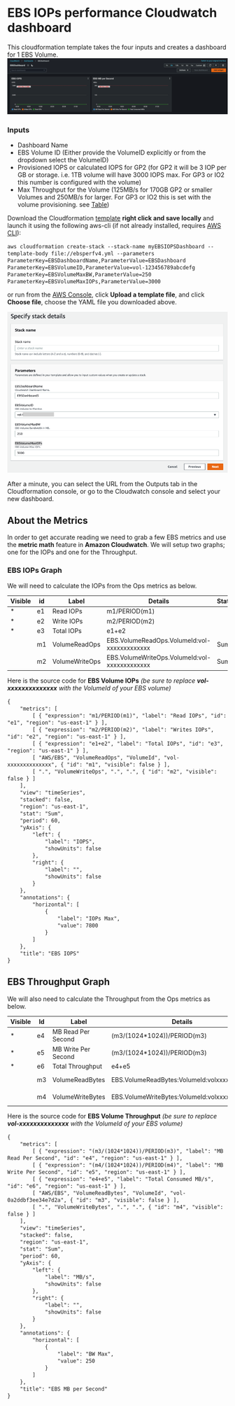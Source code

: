 # EBS IOPs performance Cloudwatch dashboard 
This cloudformation template takes the four inputs and creates a dashboard for 1 EBS Volume.
![AWS Console](EBSDash_Dashboard.png)

### Inputs
- Dashboard Name
- EBS Volume ID (Either provide the VolumeID explicitly or from the dropdown select the VolumeID)
- Provisioned IOPS or calculated IOPS for GP2 (for GP2 it will be 3 IOP per GB or storage. i.e. 1TB volume will have 3000 IOPS max. For GP3 or IO2 this number is configured with the volume)
- Max Throughput for the Volume (125MB/s for 170GB GP2 or smaller Volumes and 250MB/s for larger. For GP3 or IO2 this is set with the volume provisioning. see [Table](https://docs.aws.amazon.com/AWSEC2/latest/UserGuide/ebs-volume-types.html#solid-state-drives))


Download the Cloudformation [template](https://raw.githubusercontent.com/geseib/ebscwdash/master/ebsperfv4.yml) **right click and save locally** and launch it using the following aws-cli (if not already installed, requires [AWS CLI](https://docs.aws.amazon.com/cli/latest/userguide/cli-chap-install.html)):

```
aws cloudformation create-stack --stack-name myEBSIOPSDashboard --template-body file://ebsperfv4.yml --parameters ParameterKey=EBSDashboardName,ParameterValue=EBSDashboard ParameterKey=EBSVolumeID,ParameterValue=vol-123456789abcdefg ParameterKey=EBSVolumeMaxBW,ParameterValue=250 ParameterKey=EBSVolumeMaxIOPs,ParameterValue=3000
```
or run from the [AWS Console](https://us-east-1.console.aws.amazon.com/cloudformation/home?region=us-east-1#/stacks/create/template), click **Upload a template file**, and click **Choose file**, choose the YAML file you downloaded above. 

![AWS Console](EBSDash_Parameters.png)

After a minute, you can select the URL from the Outputs tab in the Cloudformation console, or go to the Cloudwatch console and select your new dashboard.

## About the Metrics
In order to get accurate reading we need to grab a few EBS metrics and use the **metric math** feature in **Amazon Cloudwatch**. We will setup two graphs; one for the IOPs and one for the Throughput. 

### EBS IOPs Graph
We will need to calculate the IOPs from the Ops metrics as below.

| Visible | **id** | **Label**      | **Details**                                   | **Statistic** | **Period** |
|---------|--------|----------------|-----------------------------------------------|---------------|------------|
|    *    | e1     | Read IOPs      | m1/PERIOD(m1)                                 |               |            |
|    *    | e2     | Write IOPs     | m2/PERIOD(m2)                                 |               |            |
|    *    | e3     | Total IOPs     | e1+e2                                         |               |            |
|         | m1     | VolumeReadOps  | EBS.VolumeReadOps.VolumeId:vol-xxxxxxxxxxxxx  | Sum           | 1 Minute   |
|         | m2     | VolumeWriteOps | EBS.VolumeWriteOps.VolumeId:vol-xxxxxxxxxxxxx | Sum           | 1 Minute   |

Here is the source code for **EBS Volume IOPs** *(be sure to replace **vol-xxxxxxxxxxxxxx** with the VolumeId of your EBS volume)*
```
{
    "metrics": [
        [ { "expression": "m1/PERIOD(m1)", "label": "Read IOPs", "id": "e1", "region": "us-east-1" } ],
        [ { "expression": "m2/PERIOD(m2)", "label": "Writes IOPs", "id": "e2", "region": "us-east-1" } ],
        [ { "expression": "e1+e2", "label": "Total IOPs", "id": "e3", "region": "us-east-1" } ],
        [ "AWS/EBS", "VolumeReadOps", "VolumeId", "vol-xxxxxxxxxxxxxx", { "id": "m1", "visible": false } ],
        [ ".", "VolumeWriteOps", ".", ".", { "id": "m2", "visible": false } ]
    ],
    "view": "timeSeries",
    "stacked": false,
    "region": "us-east-1",
    "stat": "Sum",
    "period": 60,
    "yAxis": {
        "left": {
            "label": "IOPS",
            "showUnits": false
        },
        "right": {
            "label": "",
            "showUnits": false
        }
    },
    "annotations": {
        "horizontal": [
            {
                "label": "IOPs Max",
                "value": 7800
            }
        ]
    },
    "title": "EBS IOPS"
}
```


## EBS Throughput Graph
We will also need to calculate the Throughput from the Ops metrics as below.

| Visible | Id | Label               | Details                                      | Statistic | **Period** |
|---------|----|---------------------|----------------------------------------------|-----------|------------|
| *       | e4 | MB Read Per Second  | (m3/(1024*1024))/PERIOD(m3)                  |           |            |
| *       | e5 | MB Write Per Second | (m3/(1024*1024))/PERIOD(m3)                  |           |            |
| *       | e6 | Total Throughput    | e4+e5                                        |           |            |
|         | m3 | VolumeReadBytes     | EBS.VolumeReadBytes:VolumeId:volxxxxxxxxxxx  | Sum       | 1 Minute   |
|         | m4 | VolumeWriteBytes    | EBS.VolumeWriteBytes:VolumeId:volxxxxxxxxxxx | Sum       | 1 Minute   |

Here is the source code for **EBS Volume Throughput** *(be sure to replace **vol-xxxxxxxxxxxxxx** with the VolumeId of your EBS volume)*

```
{
    "metrics": [
        [ { "expression": "(m3/(1024*1024))/PERIOD(m3)", "label": "MB Read Per Second", "id": "e4", "region": "us-east-1" } ],
        [ { "expression": "(m4/(1024*1024))/PERIOD(m4)", "label": "MB Write Per Second", "id": "e5", "region": "us-east-1" } ],
        [ { "expression": "e4+e5", "label": "Total Consumed MB/s", "id": "e6", "region": "us-east-1" } ],
        [ "AWS/EBS", "VolumeReadBytes", "VolumeId", "vol-0a2ddbf3ee34e7d2a", { "id": "m3", "visible": false } ],
        [ ".", "VolumeWriteBytes", ".", ".", { "id": "m4", "visible": false } ]
    ],
    "view": "timeSeries",
    "stacked": false,
    "region": "us-east-1",
    "stat": "Sum",
    "period": 60,
    "yAxis": {
        "left": {
            "label": "MB/s",
            "showUnits": false
        },
        "right": {
            "label": "",
            "showUnits": false
        }
    },
    "annotations": {
        "horizontal": [
            {
                "label": "BW Max",
                "value": 250
            }
        ]
    },
    "title": "EBS MB per Second"
}
```

